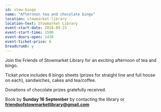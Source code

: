 ```yaml
---
id: stow-bingo
name: "Afternoon tea and chocolate bingo"
location: stowmarket-library
location-text: Stowmarket Library
event-start-date: 2018-09-23
event-start-time: 1500
event-doors-open: 1430
event-ticket-price: 6
breadcrumb: y
---
```


Join the Friends of Stowmarket Library for an exciting afternoon of tea and bingo.

Ticket price includes 6 bingo sheets (prizes for straight line and full house on each), sandwiches, cakes and tea/coffee.

Donations of chocolate prizes gratefully received.

Book by **Sunday 16 September** by contacting the library or **friendsofstowmarketlibrary@gmail.com**
